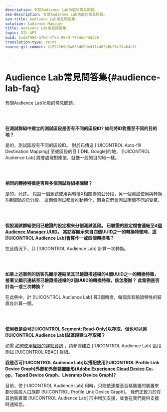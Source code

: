 ```yaml
---
description: 有關Audience Lab功能的常見問題。
seo-description: 有關Audience Lab功能的常見問題。
seo-title: Audience Lab常見問答集
solution: Audience Manager
title: Audience Lab常見問答集
topic: DIL API
uuid: b1daf99d-af60-4f65-987d-794a6d45d566
translation-type: tm+mt
source-git-commit: 412972b9d9a633d09de411c46528b93c74a64e3f

---
```



# Audience Lab常見問答集{#audience-lab-faq}

有關Audience Lab功能的常見問題。

<!-- 

audience-lab-faq.xml

 -->

<br> 

**在測試群組中建立的測試區段是否有不同的區段ID? 如何將ID對應至不同的目的地？**

是的，測試區段有不同的區段ID。 對於已傳送 [!UICONTROL Auto-fill Destination Mapping] 至或區段的目 [!DNL Google]的地， [!UICONTROL Audience Lab] 將會處理對應值，就像一般的目的地一樣。

<br> 

**相同的轉換特徵是否與多個測試群組相關聯？**

是的，允許。 假設一個測試使用與轉換X相關聯的公分段，另一個測試使用與轉換X相關聯的母分段。 這兩個測試都會推動轉化，因為它們會測試兩個不同的受眾。

<br> 

**假設測試群組使用已驗證的設定檔來分割測試區段。 已驗證的設定檔會連結至4[個Audience Manager UUID](../reference/ids-in-aam.md)。 當訪客顯示來自四個UUID之一的轉換特徵時，這[!UICONTROL Audience Lab]會算作一或四個轉換嗎？**

在此情況下，只 [!UICONTROL Audience Lab] 計算一次轉換。

<br> 

**如果上述案例的訪客先顯示連結至其已驗證描述檔的4個UUID之一的轉換特徵，接著又顯示連結至已驗證描述檔的2個UUID的轉換特徵，該怎麼辦？ 此案例是否計為一或三次轉換？**

在此例中，計 [!UICONTROL Audience Lab] 算3個轉換，每個具有驗證特性的裝置各計算一個。

<br> 

**使用者是否可[!UICONTROL Segment: Read-Only]以存取，但也可以測[!UICONTROL Audience Lab]試區段建立存取權？**

如需 [如何使用權限的詳細資訊](../features/audience-lab/audience-lab-manage-test-groups.md#create-test-groups) ，請參閱建立 [!UICONTROL Audience Lab] 區段測試 [!UICONTROL RBAC] 群組。

**我是否可[!UICONTROL Audience Lab]以搭配使用[!UICONTROL Profile Link Device Graph]外部和外部裝置圖形([Adobe Experience Cloud Device Co-op](https://docs.adobe.com/content/help/en/device-co-op/using/home.html)、Tapad Device Graph、Liveramp Device Graph)?**

目前，使 [!UICONTROL Audience Lab] 用時，只能依連接至合格裝置的裝置來劃分區段人口族群 [!UICONTROL Profile Link Device Graph]。 我們正致力於在其他裝置圖 [!UICONTROL Audience Lab] 形中增加支援，並會在我們提供支援時通知您。
